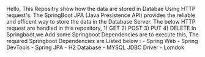 Hello, 
This Repositry show how the data are stored in Databae Using HTTP request's. The SpringBoot JPA (Java Presistence API) provides the reliable and efficent way to store the data in the Database Server.
The below HTTP request are handled in this repository,
     1) GET
     2) POST
     3) PUT
     4) DELETE
In Springboot,we Add some Springboot Dependencies are to execute this, The required  Springboot Dependencies are Listed below :
      - Spring Web
      - Spring DevTools
      - Spring JPA
      - H2 Database
      - MYSQL JDBC Driver
      - Lomdok
       
